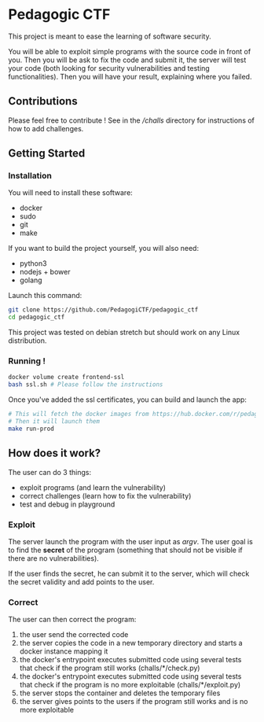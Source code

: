 # Pedagogic CTF

This project is meant to ease the learning of software security.

You will be able to exploit simple programs with the source code in front of you. Then you will be ask to fix the code and submit it, the server will test your code (both looking for security vulnerabilities and testing functionalities). Then you will have your result, explaining where you failed.

## Contributions

Please feel free to contribute ! See in the */challs* directory for instructions of how to add challenges.

## Getting Started

### Installation

You will need to install these software:
- docker
- sudo
- git
- make

If you want to build the project yourself, you will also need:
- python3
- nodejs + bower
- golang

Launch this command:
```bash
git clone https://github.com/PedagogiCTF/pedagogic_ctf
cd pedagogic_ctf
```

This project was tested on debian stretch but should work on any Linux distribution.

### Running !

```bash
docker volume create frontend-ssl
bash ssl.sh # Please follow the instructions
```

Once you've added the ssl certificates, you can build and launch the app:

```bash
# This will fetch the docker images from https://hub.docker.com/r/pedagogictf/
# Then it will launch them
make run-prod
```


## How does it work?

The user can do 3 things:

- exploit programs (and learn the vulnerability)
- correct challenges (learn how to fix the vulnerability)
- test and debug in playground

### Exploit

The server launch the program with the user input as *argv*. The user goal is to find the **secret** of the program (something that should not be visible if there are no vulnerabilities).

If the user finds the secret, he can submit it to the server, which will check the secret validity and add points to the user.

### Correct

The user can then correct the program:

1. the user send the corrected code
2. the server copies the code in a new temporary directory and starts a docker instance mapping it
3. the docker's entrypoint executes submitted code using several tests that check if the program still works (challs/*/check.py)
4. the docker's entrypoint executes submitted code using several tests that check if the program is no more exploitable (challs/*/exploit.py)
5. the server stops the container and deletes the temporary files
6. the server gives points to the users if the program still works and is no more exploitable
